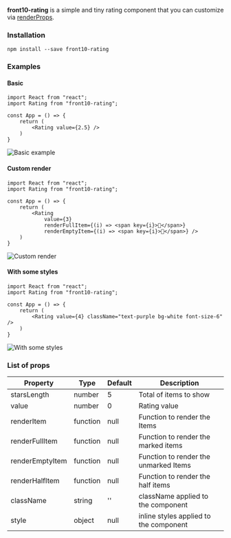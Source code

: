 **front10-rating** is a simple and tiny rating component that you can customize via [renderProps](https://facebook.github.io/render-props.html).

### Installation

`npm install --save front10-rating`

### Examples

#### Basic

```
import React from "react";
import Rating from "front10-rating";

const App = () => {
    return (
        <Rating value={2.5} />
    )
}
```

![Basic example](https://res.cloudinary.com/dombtm0fe/image/upload/v1559924999/Screenshot_from_2019-06-07_12-27-16.png)

#### Custom render

```
import React from "react";
import Rating from "front10-rating";

const App = () => {
    return (
        <Rating
            value={3}
            renderFullItem={(i) => <span key={i}>🍎</span>}
            renderEmptyItem={(i) => <span key={i}>🍏</span>} />
    )
}
```

![Custom render](https://res.cloudinary.com/dombtm0fe/image/upload/v1559925291/Screenshot_from_2019-06-07_12-31-05.png)

#### With some styles

```
import React from "react";
import Rating from "front10-rating";

const App = () => {
    return (
        <Rating value={4} className="text-purple bg-white font-size-6" />
    )
}
```

![With some styles](https://res.cloudinary.com/dombtm0fe/image/upload/v1559925306/Screenshot_from_2019-06-07_12-32-52.png)

### List of props

| Property        | Type     | Default | Description                            |
| --------------- | -------- | ------- | -------------------------------------- |
| starsLength     | number   | 5       | Total of items to show                 |
| value           | number   | 0       | Rating value                           |
| renderItem      | function | null    | Function to render the Items           |
| renderFullItem  | function | null    | Function to render the marked items    |
| renderEmptyItem | function | null    | Function to render the unmarked Items  |
| renderHalfItem  | function | null    | Function to render the half items      |
| className       | string   | ''      | className applied to the component     |
| style           | object   | null    | inline styles applied to the component |
